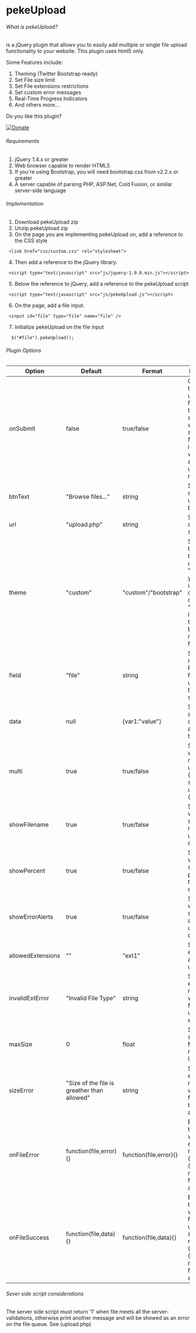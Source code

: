 pekeUpload
==========
###### What is pekeUpload?
is a jQuery plugin that allows you to easily add multiple or single file upload functionality to your website. This plugin uses html5 only.

Some Features include:

1.  Theming (Twitter Bootstrap ready)
2.  Set File size limit
3.  Set File extensions restrictions
4.  Set custom error messages
5.  Real-Time Progress Indicators
6.  And others more...

Do you like this plugin?

[![Donate](https://www.paypalobjects.com/en_US/i/btn/btn_donate_LG.gif)](https://www.paypal.com/cgi-bin/webscr?cmd=_s-xclick&hosted_button_id=8MW4KWSLB75YA)

###### Requirements
1.  jQuery 1.4.x or greater
2.  Web browser capable to render HTML5
3.  If you're using Bootstrap, you will need bootstrap.css from v2.2.x or greater
4.  A server capable of parsing PHP, ASP.Net, Cold Fusion, or similar server-side language

###### Implementation

1.  Download pekeUpload zip
2.  Unzip pekeUpload zip
3.  On the page you are implementing pekeUpload on, add a reference to the CSS style<br />
```
 <link href="css/custom.css" rel="stylesheet">   
```
4. Then add a reference to the jQuery library.<br />
```
 <script type="text/javascript" src="js/jquery-1.9.0.min.js"></script>
```
5.  Below the reference to jQuery, add a reference to the pekeUpload script<br />
```
 <script type="text/javascript" src="js/pekeUpload.js"></script>
 ```
6.  On the page, add a file input.<br />
```
 <input id="file" type="file" name="file" />
 ```
7.  Initialize pekeUpload on the file input<br />
```
  $("#file").pekeUpload();
 ```
 
###### Plugin Options

| Option | Default | Format | Description|
| ------ | ------- | ------- | ---------- |
| onSubmit| false | true/false | Gives you the option of upload the files when the file is selected or when you submit the form. When is true, you won't be able to upload multiple files |
| btnText| "Browse files..." | string | Set the text of the upload button |
| url| "upload.php" | string | Set the url of upload script |
| theme | "custom" | "custom"/"bootstrap" | Set the theme for the uploader, "custom" if you want to use your custom css, or "bootstrap" if you prefer the Twitter bootstrap-ready functionality |
| field | "file" | string | Set the name for the POST data field, this is useful for the server-side script |
| data | null | {var1:"value"} | Set POST additional data associated to the file |
| multi | true | true/false | Sets if you want multiple file uploads (true) or a single file upload (false) |
| showFilename | true | true/false | Sets if you want to show the file name on the uploader queue |
| showPercent | true | true/false | Sets if you want to show the percent on the uploader queue |
| showErrorAlerts | true | true/false | Sets if you want to show error alerts on the uploader queue |
| allowedExtensions | "" | "ext1" | Sets the file extensions allowed to upload |
| invalidExtError | "Invalid File Type" | string | Sets the error message when the file has an unsupported extension |
| maxSize | 0 | float | Set the file size limit in MB, 0 means no limit |
| sizeError | "Size of the file is greather than allowed" | string | Sets the error message when the file is bigger than size allowed |
|  onFileError | function(file,error){} | function(file,error){} | Event triggered when some error ocurs, returns error (string), file (object). file returns file.name and file.size |
|  onFileSuccess | function(file,data){} | function(file,data){} | Event triggered when the file has been uploaded succesfully, returns data (string), file (object). file returns file.name and file.size |

###### Sever side script considerations
The server side script must return '1' when file meets all the server-validations, otherwise print another message and will be showed as an error on the file queue. See (upload.php)

	


